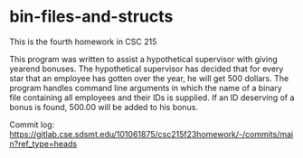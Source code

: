 # bin-files-and-structs
This is the fourth homework in CSC 215

This program was written to assist a hypothetical supervisor with giving yearend bonuses. The hypothetical supervisor has decided that for every star that an employee has gotten over the year, he will get 500 dollars. The program handles command line arguments in which the name of a binary file containing all employees and their IDs is supplied. If an ID deserving of a bonus is found, 500.00 will be added to his bonus. 

Commit log: https://gitlab.cse.sdsmt.edu/101061875/csc215f23homework/-/commits/main?ref_type=heads
